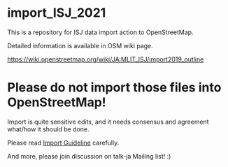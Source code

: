 # import_ISJ_2021
This is a repository for ISJ data import action to OpenStreetMap.

Detailed information is available in OSM wiki page.

https://wiki.openstreetmap.org/wiki/JA:MLIT_ISJ/import2019_outline

# Please do not import those files into OpenStreetMap!
Import is quite sensitive edits, and it needs consensus and agreement what/how it should be done.

Please read [Import Guideline](https://wiki.openstreetmap.org/wiki/Import/Guidelines) carefully.

And more, please join discussion on talk-ja Mailing list! :)
